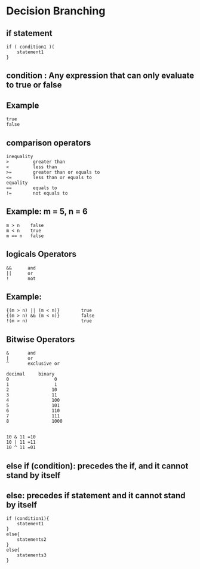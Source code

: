 # Decision Branching 
## if statement 
	if ( condition1 )(
	    statement1 
    } 
## condition :  Any expression that can only evaluate to true or false
## Example
	true
	false
	
## comparison operators 
	inequality
	>		  greater than 
	<		  less than
	>=		  greater than or equals to 
	<= 		  less than or equals to
	equality 
	==		  equals to 
	!=		  not equals to
## Example: m = 5, n = 6
	m > n	 false
	m < n 	 true
	m == n   false
	
## logicals Operators
	&&		and
	||		or 
	!		not
	
## Example:
	{(m > n) || (m < n)}		true
	{(m > n) && (m < n)}		false
	!(m > n)					true
	
	
## Bitwise Operators
	&		and 
	|		or 
	^		exclusive or 
	
	decimal 	binary
	0				  0
	1 				  1
	2 				 10
	3 				 11
	4				 100
	5 				 101
	6 				 110
	7 				 111
	8				 1000 
	
	
	10 & 11 =10
	10 | 11 =11
	10 ^ 11 =01
	
	
## else if (condition): precedes the if, and it cannot stand by itself 
## else:  precedes if statement and it cannot stand by itself 

	if (condition1){
	    statement1
	}  
	else{
		statements2
	}
	else{
		statements3		 
	} 